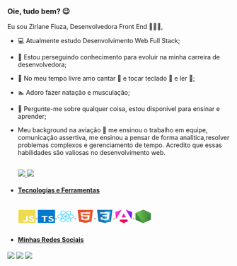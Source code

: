 ### Oie, tudo bem? 😉

Eu sou Zirlane Fiuza, Desenvolvedora Front End 👩🏻‍💻, 
 
- 💻 Atualmente estudo Desenvolvimento Web Full Stack;
- 💼 Estou perseguindo conhecimento para evoluir na minha carreira de desenvolvedora;
- 🤩 No meu tempo livre amo cantar 🎤 e tocar teclado 🎹 e ler 📖;
- 🏊 Adoro fazer natação e musculação;
- 💬 Pergunte-me sobre qualquer coisa, estou disponivel para ensinar e aprender;

- Meu background na aviação 🛫 me ensinou o trabalho em equipe, comunicação assertiva, me ensinou a pensar de forma analítica,resolver problemas complexos e gerenciamento de tempo. Acredito que essas habilidades são valiosas no desenvolvimento web.

  ##
     <div>
      <a href="https://github.com/Zirlanefiuza/Zirlanefiuza/">
      <img heigth="180em" src="https://github-readme-stats.vercel.app/api?username=Zirlanefiuza&show_icons=true&theme=dracula" />
      <img heigth="180em" src="https://github-readme-stats.vercel.app/api/top-langs/?username=Zirlanefiuza&layout=compact&theme=dracula"/>
    </div>


- #### Tecnologias e Ferramentas

    <div style="display: inline_block"><br>
      <img align="center" alt="Rafa-Js" height="30" width="40" src="https://raw.githubusercontent.com/devicons/devicon/master/icons/javascript/javascript-plain.svg">
      <img align="center" alt="Rafa-Ts" height="30" width="40" src="https://raw.githubusercontent.com/devicons/devicon/master/icons/typescript/typescript-plain.svg">
      <img align="center" alt="Rafa-React" height="30" width="40" src="https://raw.githubusercontent.com/devicons/devicon/master/icons/react/react-original.svg">
      <img align="center" alt="Rafa-HTML" height="30" width="40" src="https://raw.githubusercontent.com/devicons/devicon/master/icons/html5/html5-original.svg">
      <img align="center" alt="Rafa-CSS" height="30" width="40" src="https://raw.githubusercontent.com/devicons/devicon/master/icons/css3/css3-original.svg">
      <img align="center" alt="Rafa-Angular" height="30" width="40" src="https://raw.githubusercontent.com/devicons/devicon/master/icons/angular/angular-original.svg">
      <img align="center" alt="Rafa-Nodejs" height="30" width="40" src="https://raw.githubusercontent.com/devicons/devicon/master/icons/nodejs/nodejs-original.svg">
    </div>
    
    ##

- #### Minhas Redes Sociais

<div> 
  <a href="www.linkedin.com/in/zirlane-fiuza" target="_blank"><img src="https://img.shields.io/badge/-LinkedIn-%230077B5?style=for-the-badge&logo=linkedin&logoColor=white" target="_blank"></a> 
  <a href = "mailto:zirlanebatistfiuza@gmail.com"><img src="https://img.shields.io/badge/Gmail-D14836?style=for-the-badge&logo=gmail&logoColor=white" target="_blank"></a>
  <a href="https://www.instagram.com/zilanefiuza?igshid=YzVkODRmOTdmMw%3D%3D&utm_source=qr" target="_blank"><img src="https://img.shields.io/badge/-Instagram-%23E4405F?style=for-the-badge&logo=instagram&logoColor=white" target="_blank"></a>
</div>
